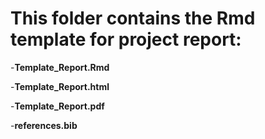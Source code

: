 # This folder contains the Rmd template for project report:

  -**Template_Report.Rmd**
  
  -**Template_Report.html**
  
  -**Template_Report.pdf**
  
  -**references.bib**
